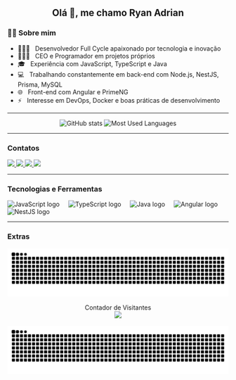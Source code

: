 <h2 align="center">Olá 👋, me chamo Ryan Adrian</h2>

### 👨‍💻 Sobre mim

- 👨🏼‍💻 &nbsp; Desenvolvedor Full Cycle apaixonado por tecnologia e inovação
- 👨🏼‍💻 &nbsp; CEO e Programador em projetos próprios
- 🎓 &nbsp; Experiência com JavaScript, TypeScript e Java
- 💻 &nbsp; Trabalhando constantemente em back-end com Node.js, NestJS, Prisma, MySQL
- 🌐 &nbsp; Front-end com Angular e PrimeNG
- ⚡ &nbsp; Interesse em DevOps, Docker e boas práticas de desenvolvimento

---

<div align="center">
  <img src="https://github-readme-stats.vercel.app/api?username=1Kibe&show_icons=true&include_all_commits=true&count_private=true&theme=dracula&hide_border=false" height="150" alt="GitHub stats" />
  <img src="https://github-readme-stats.vercel.app/api/top-langs?username=1Kibe&layout=compact&langs_count=6&theme=dracula&hide_border=false" height="150" alt="Most Used Languages" />
</div>

---

### Contatos

<div align="left">
  <a href="https://youtube.com" target="_blank">
    <img src="https://img.shields.io/static/v1?message=YouTube&logo=youtube&label=&color=FF0000&logoColor=white&style=for-the-badge" height="35" />
  </a>
  <a href="https://instagram.com" target="_blank">
    <img src="https://img.shields.io/static/v1?message=Instagram&logo=instagram&label=&color=E4405F&logoColor=white&style=for-the-badge" height="35" />
  </a>
  <a href="mailto:seuemail@gmail.com">
    <img src="https://img.shields.io/static/v1?message=Gmail&logo=gmail&label=&color=D14836&logoColor=white&style=for-the-badge" height="35" />
  </a>
  <a href="https://linkedin.com/in/seu-perfil" target="_blank">
    <img src="https://img.shields.io/static/v1?message=LinkedIn&logo=linkedin&label=&color=0077B5&logoColor=white&style=for-the-badge" height="35" />
  </a>
</div>

---

### Tecnologias e Ferramentas

<div align="left">
  <img src="https://cdn.jsdelivr.net/gh/devicons/devicon/icons/javascript/javascript-original.svg" height="30" alt="JavaScript logo" />
  <img width="12" />
  <img src="https://cdn.jsdelivr.net/gh/devicons/devicon/icons/typescript/typescript-original.svg" height="30" alt="TypeScript logo" />
  <img width="12" />
  <img src="https://cdn.jsdelivr.net/gh/devicons/devicon/icons/java/java-original.svg" height="30" alt="Java logo" />
  <img width="12" />
  <img src="https://cdn.jsdelivr.net/gh/devicons/devicon/icons/angularjs/angularjs-original.svg" height="30" alt="Angular logo" />
  <img width="12" />
  <img src="https://cdn.jsdelivr.net/gh/devicons/devicon/icons/nestjs/nestjs-plain.svg" height="30" alt="NestJS logo" />
</div>

---

### Extras

<div align="center">
  <img src="https://raw.githubusercontent.com/1Kibe/1Kibe/output/snake.svg" alt="Snake animation" />
</div>

<p align="center">
  Contador de Visitantes<br>
  <img src="https://profile-counter.glitch.me/1Kibe/count.svg" />
</p>

<div align="center">
  <img src="https://raw.githubusercontent.com/1Kibe/1Kibe/output/snake.svg" alt="Snake animation" />
</div>
